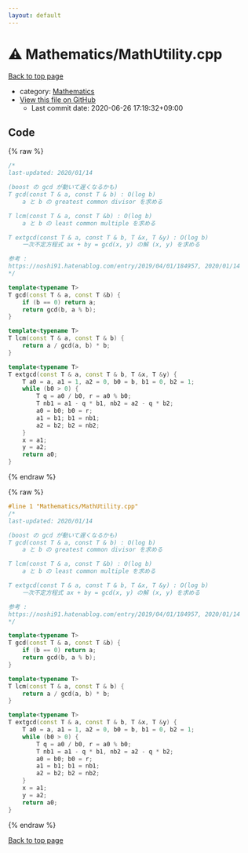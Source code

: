 ```yaml
---
layout: default
---
```


<!-- mathjax config similar to math.stackexchange -->
<script type="text/javascript" async
  src="https://cdnjs.cloudflare.com/ajax/libs/mathjax/2.7.5/MathJax.js?config=TeX-MML-AM_CHTML">
</script>
<script type="text/x-mathjax-config">
  MathJax.Hub.Config({
    TeX: { equationNumbers: { autoNumber: "AMS" }},
    tex2jax: {
      inlineMath: [ ['$','$'] ],
      processEscapes: true
    },
    "HTML-CSS": { matchFontHeight: false },
    displayAlign: "left",
    displayIndent: "2em"
  });
</script>

<script type="text/javascript" src="https://cdnjs.cloudflare.com/ajax/libs/jquery/3.4.1/jquery.min.js"></script>
<script src="https://cdn.jsdelivr.net/npm/jquery-balloon-js@1.1.2/jquery.balloon.min.js" integrity="sha256-ZEYs9VrgAeNuPvs15E39OsyOJaIkXEEt10fzxJ20+2I=" crossorigin="anonymous"></script>
<script type="text/javascript" src="../../assets/js/copy-button.js"></script>
<link rel="stylesheet" href="../../assets/css/copy-button.css" />


# :warning: Mathematics/MathUtility.cpp

<a href="../../index.html">Back to top page</a>

* category: <a href="../../index.html#540b21ecdb276f5087ee585cedd6d5d0">Mathematics</a>
* <a href="{{ site.github.repository_url }}/blob/master/Mathematics/MathUtility.cpp">View this file on GitHub</a>
    - Last commit date: 2020-06-26 17:19:32+09:00




## Code

<a id="unbundled"></a>
{% raw %}
```cpp
/*
last-updated: 2020/01/14

(boost の gcd が動いて遅くなるかも)
T gcd(const T & a, const T & b) : O(log b)
	a と b の greatest common divisor を求める

T lcm(const T & a, const T &b) : O(log b)
	a と b の least common multiple を求める

T extgcd(const T & a, const T & b, T &x, T &y) : O(log b)
	一次不定方程式 ax + by = gcd(x, y) の解 (x, y) を求める

参考 :
https://noshi91.hatenablog.com/entry/2019/04/01/184957, 2020/01/14
*/

template<typename T>
T gcd(const T & a, const T &b) {
	if (b == 0) return a;
	return gcd(b, a % b);
}

template<typename T>
T lcm(const T & a, const T & b) {
	return a / gcd(a, b) * b;
}

template<typename T>
T extgcd(const T & a, const T & b, T &x, T &y) {
	T a0 = a, a1 = 1, a2 = 0, b0 = b, b1 = 0, b2 = 1;
	while (b0 > 0) {
		T q = a0 / b0, r = a0 % b0;
		T nb1 = a1 - q * b1, nb2 = a2 - q * b2;
		a0 = b0; b0 = r;
		a1 = b1; b1 = nb1;
		a2 = b2; b2 = nb2;
	}
	x = a1;
	y = a2;
	return a0;
}
```
{% endraw %}

<a id="bundled"></a>
{% raw %}
```cpp
#line 1 "Mathematics/MathUtility.cpp"
/*
last-updated: 2020/01/14

(boost の gcd が動いて遅くなるかも)
T gcd(const T & a, const T & b) : O(log b)
	a と b の greatest common divisor を求める

T lcm(const T & a, const T &b) : O(log b)
	a と b の least common multiple を求める

T extgcd(const T & a, const T & b, T &x, T &y) : O(log b)
	一次不定方程式 ax + by = gcd(x, y) の解 (x, y) を求める

参考 :
https://noshi91.hatenablog.com/entry/2019/04/01/184957, 2020/01/14
*/

template<typename T>
T gcd(const T & a, const T &b) {
	if (b == 0) return a;
	return gcd(b, a % b);
}

template<typename T>
T lcm(const T & a, const T & b) {
	return a / gcd(a, b) * b;
}

template<typename T>
T extgcd(const T & a, const T & b, T &x, T &y) {
	T a0 = a, a1 = 1, a2 = 0, b0 = b, b1 = 0, b2 = 1;
	while (b0 > 0) {
		T q = a0 / b0, r = a0 % b0;
		T nb1 = a1 - q * b1, nb2 = a2 - q * b2;
		a0 = b0; b0 = r;
		a1 = b1; b1 = nb1;
		a2 = b2; b2 = nb2;
	}
	x = a1;
	y = a2;
	return a0;
}

```
{% endraw %}

<a href="../../index.html">Back to top page</a>

